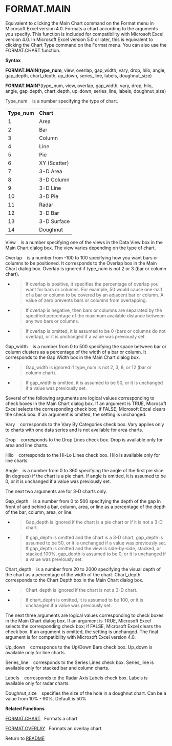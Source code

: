 # FORMAT.MAIN

Equivalent to clicking the Main Chart command on the Format menu in
Microsoft Excel version 4.0. Formats a chart according to the arguments
you specify. This function is included for compatibility with Microsoft
Excel version 4.0. In Microsoft Excel version 5.0 or later, this is
equivalent to clicking the Chart Type command on the Format menu. You
can also use the FORMAT.CHART function.

**Syntax**

**FORMAT.MAIN**(**type\_num**, view, overlap, gap\_width, vary, drop,
hilo, angle, gap\_depth, chart\_depth, up\_down, series\_line, labels,
doughnut\_size)

**FORMAT.MAIN**?(type\_num, view, overlap, gap\_width, vary, drop, hilo,
angle, gap\_depth, chart\_depth, up\_down, series\_line, labels,
doughnut\_size)

Type\_num&nbsp;&nbsp;&nbsp;&nbsp;is a number specifying the type of
chart.

|               |              |
| ------------- | ------------ |
| **Type\_num** | **Chart**    |
| 1             | Area         |
| 2             | Bar          |
| 3             | Column       |
| 4             | Line         |
| 5             | Pie          |
| 6             | XY (Scatter) |
| 7             | 3-D Area     |
| 8             | 3-D Column   |
| 9             | 3-D Line     |
| 10            | 3-D Pie      |
| 11            | Radar        |
| 12            | 3-D Bar      |
| 13            | 3-D Surface  |
| 14            | Doughnut     |

View&nbsp;&nbsp;&nbsp;&nbsp;is a number specifying one of the views in
the Data View box in the Main Chart dialog box. The view varies
depending on the type of chart.

Overlap&nbsp;&nbsp;&nbsp;&nbsp;is a number from -100 to 100 specifying
how you want bars or columns to be positioned. It corresponds to the
Overlap box in the Main Chart dialog box. Overlap is ignored if
type\_num is not 2 or 3 (bar or column chart).

  - > If overlap is positive, it specifies the percentage of overlap you
    > want for bars or columns. For example, 50 would cause one-half of
    > a bar or column to be covered by an adjacent bar or column. A
    > value of zero prevents bars or columns from overlapping.

  - > If overlap is negative, then bars or columns are separated by the
    > specified percentage of the maximum available distance between any
    > two bars or columns.

  - > If overlap is omitted, it is assumed to be 0 (bars or columns do
    > not overlap), or it is unchanged if a value was previously set.

Gap\_width&nbsp;&nbsp;&nbsp;&nbsp;is a number from 0 to 500 specifying
the space between bar or column clusters as a percentage of the width of
a bar or column. It corresponds to the Gap Width box in the Main Chart
dialog box.

  - > Gap\_width is ignored if type\_num is not 2, 3, 8, or 12 (bar or
    > column chart).

  - > If gap\_width is omitted, it is assumed to be 50, or it is
    > unchanged if a value was previously set.

Several of the following arguments are logical values corresponding to
check boxes in the Main Chart dialog box. If an argument is TRUE,
Microsoft Excel selects the corresponding check box; if FALSE, Microsoft
Excel clears the check box. If an argument is omitted, the setting is
unchanged.

Vary&nbsp;&nbsp;&nbsp;&nbsp;corresponds to the Vary By Categories check
box. Vary applies only to charts with one data series and is not
available for area charts.

Drop&nbsp;&nbsp;&nbsp;&nbsp;corresponds to the Drop Lines check box.
Drop is available only for area and line charts.

Hilo&nbsp;&nbsp;&nbsp;&nbsp;corresponds to the Hi-Lo Lines check box.
Hilo is available only for line charts.

Angle&nbsp;&nbsp;&nbsp;&nbsp;is a number from 0 to 360 specifying the
angle of the first pie slice (in degrees) if the chart is a pie chart.
If angle is omitted, it is assumed to be 0, or it is unchanged if a
value was previously set.

The next two arguments are for 3-D charts only.

Gap\_depth&nbsp;&nbsp;&nbsp;&nbsp;is a number from 0 to 500 specifying
the depth of the gap in front of and behind a bar, column, area, or line
as a percentage of the depth of the bar, column, area, or line.

  - > Gap\_depth is ignored if the chart is a pie chart or if it is not
    > a 3-D chart.

  - > If gap\_depth is omitted and the chart is a 3-D chart, gap\_depth
    > is assumed to be 50, or it is unchanged if a value was previously
    > set. If gap\_depth is omitted and the view is side-by-side,
    > stacked, or stacked 100%, gap\_depth is assumed to be 0, or it is
    > unchanged if a value was previously set.


Chart\_depth&nbsp;&nbsp;&nbsp;&nbsp;is a number from 20 to 2000
specifying the visual depth of the chart as a percentage of the width of
the chart. Chart\_depth corresponds to the Chart Depth box in the Main
Chart dialog box.

  - > Chart\_depth is ignored if the chart is not a 3-D chart.

  - > If chart\_depth is omitted, it is assumed to be 100, or it is
    > unchanged if a value was previously set.


The next three arguments are logical values corresponding to check boxes
in the Main Chart dialog box. If an argument is TRUE, Microsoft Excel
selects the corresponding check box; if FALSE, Microsoft Excel clears
the check box. If an argument is omitted, the setting is unchanged. The
final argument is for compatibility with Microsoft Excel version 4.0.

Up\_down&nbsp;&nbsp;&nbsp;&nbsp;corresponds to the Up/Down Bars check
box. Up\_down is available only for line charts.

Series\_line&nbsp;&nbsp;&nbsp;&nbsp;corresponds to the Series Lines
check box. Series\_line is available only for stacked bar and column
charts.

Labels&nbsp;&nbsp;&nbsp;&nbsp;corresponds to the Radar Axis Labels check
box. Labels is available only for radar charts.

Doughnut\_size&nbsp;&nbsp;&nbsp;&nbsp;specifies the size of the hole in
a doughnut chart. Can be a value from 10% - 90%. Default is 50%

**Related Functions**

[FORMAT.CHART](FORMAT.CHART.md)&nbsp;&nbsp;&nbsp;Formats a chart

[FORMAT.OVERLAY](FORMAT.OVERLAY.md)&nbsp;&nbsp;&nbsp;Formats an overlay chart



Return to [README](README.md)

